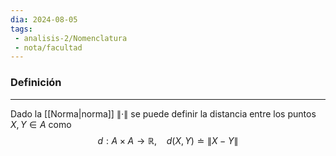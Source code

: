 ```yaml
---
dia: 2024-08-05
tags: 
 - analisis-2/Nomenclatura
 - nota/facultad
---
```

### Definición
---
Dado la [[Norma|norma]] $\lVert \cdot \rVert$ se puede definir la distancia entre los puntos $X, Y \in A$ como $$ d: A \times A \to \mathbb{R}, ~~~~ d(X, Y) \doteq \lVert X - Y \rVert $$